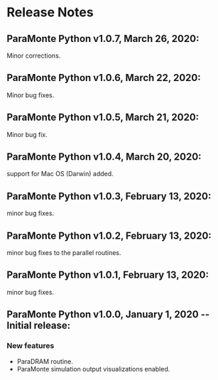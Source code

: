 # Release Notes

## ParaMonte Python v1.0.7, March 26, 2020:

Minor corrections.

## ParaMonte Python v1.0.6, March 22, 2020:

Minor bug fixes.

## ParaMonte Python v1.0.5, March 21, 2020:

Minor bug fix.

## ParaMonte Python v1.0.4, March 20, 2020:

support for Mac OS (Darwin) added.

## ParaMonte Python v1.0.3, February 13, 2020:

minor bug fixes.

## ParaMonte Python v1.0.2, February 13, 2020:

minor bug fixes to the parallel routines.

## ParaMonte Python v1.0.1, February 13, 2020:

minor bug fixes.

## ParaMonte Python v1.0.0, January 1, 2020 -- Initial release:

### New features  

- ParaDRAM routine.  
- ParaMonte simulation output visualizations enabled.  
